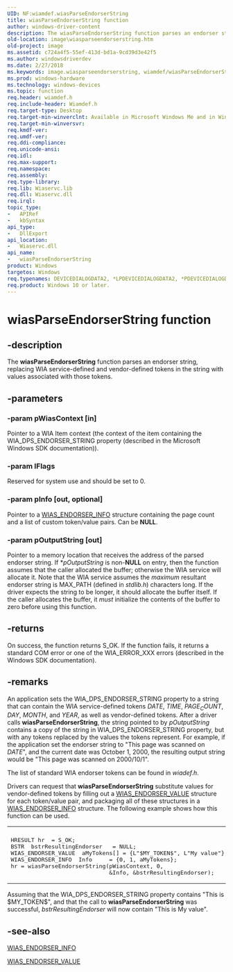 ```yaml
---
UID: NF:wiamdef.wiasParseEndorserString
title: wiasParseEndorserString function
author: windows-driver-content
description: The wiasParseEndorserString function parses an endorser string, replacing WIA service-defined and vendor-defined tokens in the string with values associated with those tokens.
old-location: image\wiasparseendorserstring.htm
old-project: image
ms.assetid: c724a4f5-55ef-413d-bd1a-9cd39d3e42f5
ms.author: windowsdriverdev
ms.date: 2/27/2018
ms.keywords: image.wiasparseendorserstring, wiamdef/wiasParseEndorserString, wiasFncs_09a845d0-52f1-4985-baf6-2cb2676fad3e.xml, wiasParseEndorserString, wiasParseEndorserString function [Imaging Devices]
ms.prod: windows-hardware
ms.technology: windows-devices
ms.topic: function
req.header: wiamdef.h
req.include-header: Wiamdef.h
req.target-type: Desktop
req.target-min-winverclnt: Available in Microsoft Windows Me and in Windows XP and later versions of the Windows operating systems.
req.target-min-winversvr: 
req.kmdf-ver: 
req.umdf-ver: 
req.ddi-compliance: 
req.unicode-ansi: 
req.idl: 
req.max-support: 
req.namespace: 
req.assembly: 
req.type-library: 
req.lib: Wiaservc.lib
req.dll: Wiaservc.dll
req.irql: 
topic_type:
-	APIRef
-	kbSyntax
api_type:
-	DllExport
api_location:
-	Wiaservc.dll
api_name:
-	wiasParseEndorserString
product: Windows
targetos: Windows
req.typenames: DEVICEDIALOGDATA2, *LPDEVICEDIALOGDATA2, *PDEVICEDIALOGDATA2
req.product: Windows 10 or later.
---
```


# wiasParseEndorserString function


## -description


The <b>wiasParseEndorserString</b> function parses an endorser string, replacing WIA service-defined and vendor-defined tokens in the string with values associated with those tokens.


## -parameters




### -param pWiasContext [in]

Pointer to a WIA Item context (the context of the item containing the WIA_DPS_ENDORSER_STRING property (described in the Microsoft Windows SDK documentation)).


### -param lFlags

Reserved for system use and should be set to 0.


### -param pInfo [out, optional]

Pointer to a <a href="https://msdn.microsoft.com/library/windows/hardware/ff549556">WIAS_ENDORSER_INFO</a> structure containing the page count and a list of custom token/value pairs. Can be <b>NULL</b>.


### -param pOutputString [out]

Pointer to a memory location that receives the address of the parsed endorser string. If *<i>pOutputString</i> is non-<b>NULL</b> on entry, then the function assumes that the caller allocated the buffer; otherwise the WIA service will allocate it. Note that the WIA service assumes the <i>maximum</i> resultant endorser string is MAX_PATH (defined in <i>stdlib.h</i>) characters long. If the driver expects the string to be longer, it should allocate the buffer itself. If the caller allocates the buffer, it <i>must</i> initialize the contents of the buffer to zero before using this function.


## -returns



On success, the function returns S_OK. If the function fails, it returns a standard COM error or one of the WIA_ERROR_XXX errors (described in the Windows SDK documentation).




## -remarks



An application sets the WIA_DPS_ENDORSER_STRING property to a string that can contain the WIA service-defined tokens $DATE$, $TIME$, $PAGE_COUNT$, $DAY$, $MONTH$, and $YEAR$, as well as vendor-defined tokens. After a driver calls <b>wiasParseEndorserString</b>, the string pointed to by <i>pOutputString</i> contains a copy of the string in WIA_DPS_ENDORSER_STRING property, but with any tokens replaced by the values the tokens represent. For example, if the application set the endorser string to "This page was scanned on $DATE$", and the current date was October 1, 2000, the resulting output string would be "This page was scanned on 2000/10/1".

The list of standard WIA endorser tokens can be found in <i>wiadef.h</i>.

Drivers can request that <b>wiasParseEndorserString</b> substitute values for vendor-defined tokens by filling out a <a href="https://msdn.microsoft.com/library/windows/hardware/ff549562">WIAS_ENDORSER_VALUE</a> structure for each token/value pair, and packaging all of these structures in a <a href="https://msdn.microsoft.com/library/windows/hardware/ff549556">WIAS_ENDORSER_INFO</a> structure. The following example shows how this function can be used.

<div class="code"><span codelanguage=""><table>
<tr>
<th></th>
</tr>
<tr>
<td>
<pre>HRESULT hr  = S_OK;
BSTR  bstrResultingEndorser   = NULL;
WIAS_ENDORSER_VALUE  aMyTokens[] = {L"$MY_TOKEN$", L"My value"};
WIAS_ENDORSER_INFO  Info     = {0, 1, aMyTokens};
hr = wiasParseEndorserString(pWiasContext, 0, 
                             &amp;Info, &amp;bstrResultingEndorser);</pre>
</td>
</tr>
</table></span></div>
Assuming that the WIA_DPS_ENDORSER_STRING property contains "This is $MY_TOKEN$", and that the call to <b>wiasParseEndorserString</b> was successful, <i>bstrResultingEndorser</i> will now contain "This is My value".




## -see-also




<a href="https://msdn.microsoft.com/library/windows/hardware/ff549556">WIAS_ENDORSER_INFO</a>



<a href="https://msdn.microsoft.com/library/windows/hardware/ff549562">WIAS_ENDORSER_VALUE</a>
 

 

